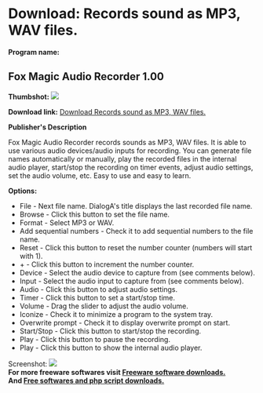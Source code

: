 # Download: Records sound as MP3, WAV files.

**Program name:**

## Fox Magic Audio Recorder 1.00

  
**Thumbshot:** ![](http://www.freewarefiles.com/screenshot/foxaudiorecorder_md.gif)   
  
**Download link:** [Download Records sound as MP3, WAV files.](http://freesoftwares.boysofts.com/Fox-Magic-Audio-Recorder_program_40365.html)  
  


**Publisher's Description**  
  


Fox Magic Audio Recorder records sounds as MP3, WAV files. It is able to use various audio devices/audio inputs for recording. You can generate file names automatically or manually, play the recorded files in the internal audio player, start/stop the recording on timer events, adjust audio settings, set the audio volume, etc. Easy to use and easy to learn. 

**Options:**

  * File - Next file name. DialogA's title displays the last recorded file name. 
  * Browse - Click this button to set the file name. 
  * Format - Select MP3 or WAV. 
  * Add sequential numbers - Check it to add sequential numbers to the file name. 
  * Reset - Click this button to reset the number counter (numbers will start with 1). 
  * \+ - Click this button to increment the number counter. 
  * Device - Select the audio device to capture from (see comments below). 
  * Input - Select the audio input to capture from (see comments below). 
  * Audio - Click this button to adjust audio settings. 
  * Timer - Click this button to set a start/stop time. 
  * Volume - Drag the slider to adjust the audio volume. 
  * Iconize - Check it to minimize a program to the system tray. 
  * Overwrite prompt - Check it to display overwrite prompt on start. 
  * Start/Stop - Click this button to start/stop the recording. 
  * Play - Click this button to pause the recording. 
  * Play - Click this button to show the internal audio player. 

  
  
Screenshot: ![](http://www.freewarefiles.com/screenshot/foxaudiorecorder.gif)   
**For more freeware softwares visit [Freeware software downloads.](http://freesoftwares.boysofts.com/)**   
**And [Free softwares and php script downloads.](http://www.boysofts.com/)**
